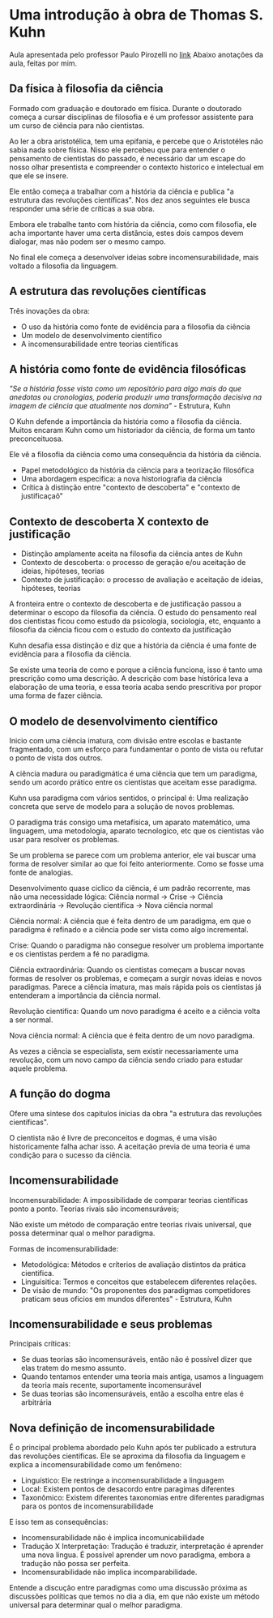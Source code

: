 # Uma introdução à obra de Thomas S. Kuhn

Aula apresentada pelo professor Paulo Pirozelli no [link](https://www.youtube.com/watch?v=jxklyc-xn78)
Abaixo anotações da aula, feitas por mim.

## Da física à filosofia da ciência

Formado com graduação e doutorado em física. Durante o doutorado começa a cursar disciplinas de filosofia e é um professor assistente para um curso de ciência para não cientistas.

Ao ler a obra aristotélica, tem uma epifania, e percebe que o Aristotéles não sabia nada sobre física. Nisso ele percebeu que para entender o pensamento de cientistas do passado, é necessário dar um escape do nosso olhar presentista e compreender o contexto historico e intelectual em que ele se insere.

Ele então começa a trabalhar com a história da ciência e publica "a estrutura das revoluções científicas". Nos dez anos seguintes ele busca responder uma série de críticas a sua obra.

Embora ele trabalhe tanto com história da ciência, como com filosofia, ele acha importante haver uma certa distância, estes dois campos devem dialogar, mas não podem ser o mesmo campo.

No final ele começa a desenvolver ideias sobre incomensurabilidade, mais voltado a filosofia da linguagem.

## A estrutura das revoluções científicas

Três inovações da obra:

- O uso da história como fonte de evidência para a filosofia da ciência
- Um modelo de desenvolvimento científico
- A incomensurabilidade entre teorias científicas

## A história como fonte de evidência filosóficas

*"Se a história fosse vista como um repositório para algo mais do que anedotas ou cronologias, poderia produzir uma transformação decisiva na imagem de ciência que atualmente nos domina"* - Estrutura, Kuhn

O Kuhn defende a importância da história como a filosofia da ciência. Muitos encaram Kuhn como um historiador da ciência, de forma um tanto preconceituosa.

Ele vê a filosofia da ciência como uma consequência da história da ciência.

- Papel metodológico da história da ciência para a teorização filosófica
- Uma abordagem especifica: a nova historiografia da ciência
- Crítica à distinção entre "contexto de descoberta" e "contexto de justificaçaõ"

## Contexto de descoberta X contexto de justificação

- Distinção amplamente aceita na filosofia da ciência antes de Kuhn
- Contexto de descoberta: o processo de geração e/ou aceitação de ideias, hipóteses, teorias
- Contexto de justificação: o processo de avaliação e aceitação de ideias, hipóteses, teorias

A fronteira entre o contexto de descoberta e de justificação passou a determinar o escopo da filosofia da ciência. O estudo do pensamento real dos cientistas ficou como estudo da psicologia, sociologia, etc, enquanto a filosofia da ciência ficou com o estudo do contexto da justificação

Kuhn desafia essa distinção e diz que a história da ciência é uma fonte de evidência para a filosofia da ciência.

Se existe uma teoria de como e porque a ciência funciona, isso é tanto uma prescrição como uma descrição. A descrição com base histórica leva a elaboração de uma teoria, e essa teoria acaba sendo prescritiva por propor uma forma de fazer ciência.

## O modelo de desenvolvimento científico

Inicio com uma ciência imatura, com divisão entre escolas e bastante fragmentado, com um esforço para fundamentar o ponto de vista ou refutar o ponto de vista dos outros.

A ciência madura ou paradigmática é uma ciência que tem um paradigma, sendo um acordo prático entre os cientistas que aceitam esse paradigma.

Kuhn usa paradigma com vários sentidos, o principal é: Uma realização concreta que serve de modelo para a solução de novos problemas.

O paradigma trás consigo uma metafísica, um aparato matemático, uma linguagem, uma metodologia, aparato tecnologico, etc que os cientistas vão usar para resolver os problemas.

Se um problema se parece com um problema anterior, ele vai buscar uma forma de resolver similar ao que foi feito anteriormente. Como se fosse uma fonte de analogias.

Desenvolvimento quase ciclico da ciência, é um padrão recorrente, mas não uma necessidade lógica:
Ciência normal -> Crise -> Ciência extraordinária -> Revolução cientifica -> Nova ciência normal

Ciência normal: A ciência que é feita dentro de um paradigma, em que o paradigma é refinado e a ciência pode ser vista como algo incremental.

Crise: Quando o paradigma não consegue resolver um problema importante e os cientistas perdem a fé no paradigma.

Ciência extraordinária: Quando os cientistas começam a buscar novas formas de resolver os problemas, e começam a surgir novas ideias e novos paradigmas. Parece a ciência imatura, mas mais rápida pois os cientistas já entenderam a importância da ciência normal.

Revolução cientifica: Quando um novo paradigma é aceito e a ciência volta a ser normal.

Nova ciência normal: A ciência que é feita dentro de um novo paradigma.

As vezes a ciência se especialista, sem existir necessariamente uma revolução, com um novo campo da ciência sendo criado para estudar aquele problema.

## A função do dogma

Ofere uma sintese dos capitulos inicias da obra "a estrutura das revoluções científicas".

O cientista não é livre de preconceitos e dogmas, é uma visão historicamente falha achar isso. A aceitação previa de uma teoria é uma condição para o sucesso da ciência.

## Incomensurabilidade

Incomensurabilidade: A impossibilidade de comparar teorias científicas ponto a ponto. Teorias rivais são incomensuráveis;

Não existe um método de comparação entre teorias rivais universal, que possa determinar qual o melhor paradigma.

Formas de incomensurabilidade:

- Metodológica: Métodos  e críterios de avaliação distintos da prática cientifica.
- Linguisitica: Termos e conceitos que estabelecem diferentes relações.
- De visão de mundo: "Os proponentes dos paradigmas competidores praticam seus oficios em mundos diferentes" - Estrutura, Kuhn

## Incomensurabilidade e seus problemas

Principais críticas:

- Se duas teorias são incomensuráveis, então não é possível dizer que elas tratem do mesmo assunto.
- Quando tentamos entender uma teoria mais antiga, usamos a linguagem da teoria mais recente, suportamente incomensurável
- Se duas teorias são incomensuráveis, então a escolha entre elas é arbitrária

## Nova definição de incomensurabilidade

É o principal problema abordado pelo Kuhn após ter publicado a estrutura das revoluções científicas. Ele se aproxima da filosofia da linguagem e explica a incomensurabilidade como um fenômeno:

- Linguístico: Ele restringe a incomensurabilidade a linguagem
- Local: Existem pontos de desacordo entre paragimas diferentes
- Taxonômico: Existem diferentes taxonomias entre diferentes paradigmas para os pontos de incomensurabilidade

E isso tem as consequências:

- Incomensurabilidade não é implica incomunicabilidade
- Tradução X Interpretação: Tradução é traduzir, interpretação é aprender uma nova lingua. É possível aprender um novo paradigma, embora a tradução não possa ser perfeita.
- Incomensurabilidade não implica incomparabilidade.

Entende a discução entre paradigmas como uma discussão próxima as discussões políticas que temos no dia a dia, em que não existe um método universal para determinar qual o melhor paradigma.
